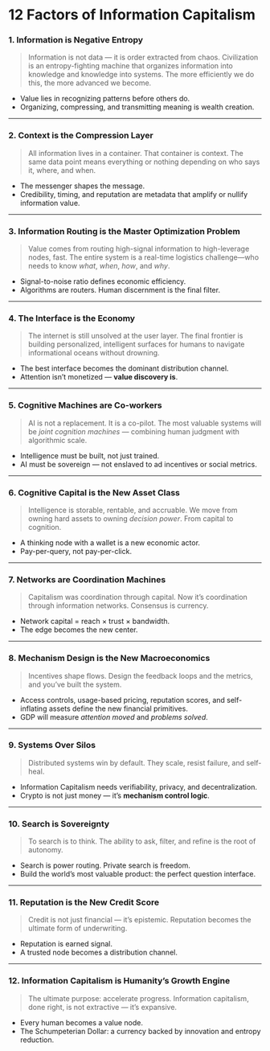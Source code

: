 # 12 Factors of Information Capitalism

### 1. **Information is Negative Entropy**

> Information is not data — it is order extracted from chaos.
> Civilization is an entropy-fighting machine that organizes information into knowledge and knowledge into systems. The more efficiently we do this, the more advanced we become.

* Value lies in recognizing patterns before others do.
* Organizing, compressing, and transmitting meaning is wealth creation.

---

### 2. **Context is the Compression Layer**

> All information lives in a container. That container is context.
> The same data point means everything or nothing depending on who says it, where, and when.

* The messenger shapes the message.
* Credibility, timing, and reputation are metadata that amplify or nullify information value.

---

### 3. **Information Routing is the Master Optimization Problem**

> Value comes from routing high-signal information to high-leverage nodes, fast.
> The entire system is a real-time logistics challenge—who needs to know *what*, *when*, *how*, and *why*.

* Signal-to-noise ratio defines economic efficiency.
* Algorithms are routers. Human discernment is the final filter.

---

### 4. **The Interface is the Economy**

> The internet is still unsolved at the user layer.
> The final frontier is building personalized, intelligent surfaces for humans to navigate informational oceans without drowning.

* The best interface becomes the dominant distribution channel.
* Attention isn’t monetized — **value discovery is**.

---

### 5. **Cognitive Machines are Co-workers**

> AI is not a replacement. It is a co-pilot.
> The most valuable systems will be *joint cognition machines* — combining human judgment with algorithmic scale.

* Intelligence must be built, not just trained.
* AI must be sovereign — not enslaved to ad incentives or social metrics.

---

### 6. **Cognitive Capital is the New Asset Class**

> Intelligence is storable, rentable, and accruable.
> We move from owning hard assets to owning *decision power*.
> From capital to cognition.

* A thinking node with a wallet is a new economic actor.
* Pay-per-query, not pay-per-click.

---

### 7. **Networks are Coordination Machines**

> Capitalism was coordination through capital.
> Now it’s coordination through information networks.
> Consensus is currency.

* Network capital = reach × trust × bandwidth.
* The edge becomes the new center.

---

### 8. **Mechanism Design is the New Macroeconomics**

> Incentives shape flows.
> Design the feedback loops and the metrics, and you’ve built the system.

* Access controls, usage-based pricing, reputation scores, and self-inflating assets define the new financial primitives.
* GDP will measure *attention moved* and *problems solved*.

---

### 9. **Systems Over Silos**

> Distributed systems win by default.
> They scale, resist failure, and self-heal.

* Information Capitalism needs verifiability, privacy, and decentralization.
* Crypto is not just money — it’s **mechanism control logic**.

---

### 10. **Search is Sovereignty**

> To search is to think.
> The ability to ask, filter, and refine is the root of autonomy.

* Search is power routing. Private search is freedom.
* Build the world’s most valuable product: the perfect question interface.

---

### 11. **Reputation is the New Credit Score**

> Credit is not just financial — it’s epistemic.
> Reputation becomes the ultimate form of underwriting.

* Reputation is earned signal.
* A trusted node becomes a distribution channel.

---

### 12. **Information Capitalism is Humanity’s Growth Engine**

> The ultimate purpose: accelerate progress.
> Information capitalism, done right, is not extractive — it’s expansive.

* Every human becomes a value node.
* The Schumpeterian Dollar: a currency backed by innovation and entropy reduction.

